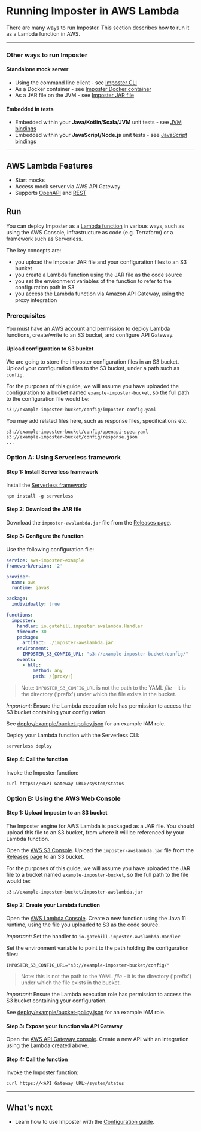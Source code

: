 # Running Imposter in AWS Lambda

There are many ways to run Imposter. This section describes how to run it as a Lambda function in AWS.

---
### Other ways to run Imposter

#### Standalone mock server

- Using the command line client - see [Imposter CLI](./run_imposter_cli.md)
- As a Docker container - see [Imposter Docker container](./run_imposter_docker.md)
- As a JAR file on the JVM - see [Imposter JAR file](./run_imposter_jar.md)

#### Embedded in tests

- Embedded within your **Java/Kotlin/Scala/JVM** unit tests - see [JVM bindings](./embed_jvm.md) 
- Embedded within your **JavaScript/Node.js** unit tests - see [JavaScript bindings](https://github.com/gatehill/imposter-js)

---

## AWS Lambda Features

- Start mocks
- Access mock server via AWS API Gateway
- Supports [OpenAPI](./openapi_plugin.md) and [REST](./rest_plugin.md)

## Run

You can deploy Imposter as a [Lambda function](https://docs.aws.amazon.com/lambda/latest/dg/java-package.html) in various ways, such as using the AWS Console, infrastructure as code (e.g. Terraform) or a framework such as Serverless.

The key concepts are:

- you upload the Imposter JAR file and your configuration files to an S3 bucket
- you create a Lambda function using the JAR file as the code source
- you set the environment variables of the function to refer to the configuration path in S3
- you access the Lambda function via Amazon API Gateway, using the proxy integration

### Prerequisites

You must have an AWS account and permission to deploy Lambda functions, create/write to an S3 bucket, and configure API Gateway.

#### Upload configuration to S3 bucket

We are going to store the Imposter configuration files in an S3 bucket. Upload your configuration files to the S3 bucket, under a path such as `config`.

For the purposes of this guide, we will assume you have uploaded the configuration to a bucket named `example-imposter-bucket`, so the full path to the configuration file would be:

```
s3://example-imposter-bucket/config/imposter-config.yaml
```

You may add related files here, such as response files, specifications etc.

```
s3://example-imposter-bucket/config/openapi-spec.yaml
s3://example-imposter-bucket/config/response.json
...
```

### Option A: Using Serverless framework

#### Step 1: Install Serverless framework

Install the [Serverless framework](https://www.serverless.com/framework/docs/getting-started):

    npm install -g serverless

#### Step 2: Download the JAR file

Download the `imposter-awslambda.jar` file from the [Releases page](https://github.com/outofcoffee/imposter/releases/latest).

#### Step 3: Configure the function 

Use the following configuration file:

```yaml
service: aws-imposter-example
frameworkVersion: '2'

provider:
  name: aws
  runtime: java8

package:
  individually: true

functions:
  imposter:
    handler: io.gatehill.imposter.awslambda.Handler
    timeout: 30
    package:
      artifact: ./imposter-awslambda.jar
    environment:
      IMPOSTER_S3_CONFIG_URL: "s3://example-imposter-bucket/config/"
    events:
      - http:
          method: any
          path: /{proxy+}
```

> Note: `IMPOSTER_S3_CONFIG_URL` is not the path to the YAML _file_ - it is the directory ('prefix') under which the file exists in the bucket.

*Important:* Ensure the Lambda execution role has permission to access the S3 bucket containing your configuration.

See [deploy/example/bucket-policy.json](https://raw.githubusercontent.com/outofcoffee/imposter/main/distro/awslambda/deploy/example/bucket-policy.json) for an example IAM role.

Deploy your Lambda function with the Serverless CLI:

    serverless deploy

#### Step 4: Call the function

Invoke the Imposter function:

    curl https://<API Gateway URL>/system/status

### Option B: Using the AWS Web Console

#### Step 1: Upload Imposter to an S3 bucket

The Imposter engine for AWS Lambda is packaged as a JAR file. You should upload this file to an S3 bucket, from where it will be referenced by your Lambda function.

Open the [AWS S3 Console](https://s3.console.aws.amazon.com/s3/home). Upload the `imposter-awslambda.jar` file from the [Releases page](https://github.com/outofcoffee/imposter/releases/latest) to an S3 bucket.

For the purposes of this guide, we will assume you have uploaded the JAR file to a bucket named `example-imposter-bucket`, so the full path to the file would be:

```
s3://example-imposter-bucket/imposter-awslambda.jar
```

#### Step 2: Create your Lambda function

Open the [AWS Lambda Console](https://eu-west-1.console.aws.amazon.com/lambda/home). Create a new function using the Java 11 runtime, using the file you uploaded to S3 as the code source.

*Important:* Set the handler to `io.gatehill.imposter.awslambda.Handler`

Set the environment variable to point to the path holding the configuration files:

```
IMPOSTER_S3_CONFIG_URL="s3://example-imposter-bucket/config/"
```

> Note: this is not the path to the YAML _file_ - it is the directory ('prefix') under which the file exists in the bucket.

*Important:* Ensure the Lambda execution role has permission to access the S3 bucket containing your configuration.

See [deploy/example/bucket-policy.json](https://raw.githubusercontent.com/outofcoffee/imposter/main/distro/awslambda/deploy/example/bucket-policy.json) for an example IAM role.

#### Step 3: Expose your function via API Gateway

Open the [AWS API Gateway console](https://console.aws.amazon.com/apigateway/home). Create a new API with an integration using the Lambda created above.

#### Step 4: Call the function

Invoke the Imposter function:

    curl https://<API Gateway URL>/system/status

---

## What's next

- Learn how to use Imposter with the [Configuration guide](configuration.md).
